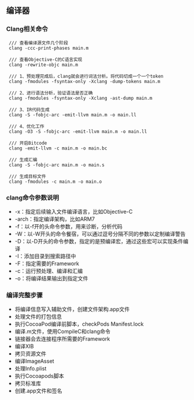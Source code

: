 ## 编译器

### Clang相关命令

```
 /// 查看编译源文件几个阶段
 clang -ccc-print-phases main.m
 
 /// 查看Objective-C的C语言实现
 clang -rewrite-objc main.m
 
 /// 1、预处理完成后，clang就会进行词法分析。将代码切成一个一个token
 clang -fmodules -fsyntax-only -Xclang -dump-tokens main.m
 
 /// 2、进行语法分析，验证语法是否正确
 clang -fmodules -fsyntax-only -Xclang -ast-dump main.m
 
 /// 3、IR代码生成
 clang -S -fobjc-arc -emit-llvm main.m -o main.ll
 
 /// 4、优化工作
 clang -O3 -S -fobjc-arc -emit-llvm main.m -o main.ll
 
 /// 开启Bitcode
 clang -emit-llvm -c main.m -o main.bc
 
 /// 生成汇编
 clang -S -fobjc-arc main.m -o main.s
 
 /// 生成目标文件
 clang -fmodules -c main.m -o main.o
```

### clang命令参数说明

- -x：指定后续输入文件编译语言，比如Objective-C
- -arch：指定编译架构，比如ARM7
- -f：以-f开的头命令参数，用来诊断，分析代码
- -W：以-W开头的命令餐宿，可以通过逗号分隔不同的参数以定制编译警告
- -D：以-D开头的命令参数，指定的是预编译宏，通过这些宏可以实现条件编译
- -I：添加目录到搜索路径中
- -F：指定需要的Framework
- -c：运行预处理、编译和汇编
- -o：将编译结果输出到指定文件

### 编译完整步骤

- 将编译信息写入辅助文件，创建文件架构.app文件
- 处理文件的打包信息
- 执行CocoaPod编译前脚本，checkPods Manifest.lock
- 编译.m文件，使用CompileC和clang命令
- 链接器会去连接程序所需要的Framework
- 编译XIB
- 拷贝资源文件
- 编译ImageAsset
- 处理Info.plist
- 执行Cocoapods脚本
- 拷贝标准库
- 创建.app文件和签名